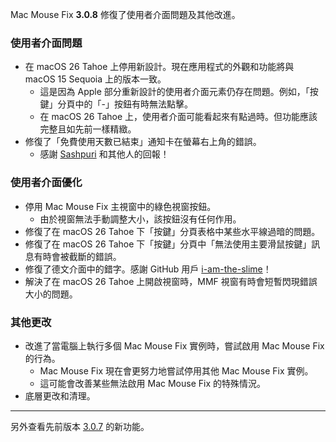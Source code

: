Mac Mouse Fix **3.0.8** 修復了使用者介面問題及其他改進。

### **使用者介面問題**

- 在 macOS 26 Tahoe 上停用新設計。現在應用程式的外觀和功能將與 macOS 15 Sequoia 上的版本一致。
    - 這是因為 Apple 部分重新設計的使用者介面元素仍存在問題。例如，「按鍵」分頁中的「-」按鈕有時無法點擊。
    - 在 macOS 26 Tahoe 上，使用者介面可能看起來有點過時。但功能應該完整且如先前一樣精緻。
- 修復了「免費使用天數已結束」通知卡在螢幕右上角的錯誤。
    - 感謝 [Sashpuri](https://github.com/Sashpuri) 和其他人的回報！

### **使用者介面優化**

- 停用 Mac Mouse Fix 主視窗中的綠色視窗按鈕。
    - 由於視窗無法手動調整大小，該按鈕沒有任何作用。
- 修復了在 macOS 26 Tahoe 下「按鍵」分頁表格中某些水平線過暗的問題。
- 修復了在 macOS 26 Tahoe 下「按鍵」分頁中「無法使用主要滑鼠按鍵」訊息有時會被截斷的錯誤。
- 修復了德文介面中的錯字。感謝 GitHub 用戶 [i-am-the-slime](https://github.com/i-am-the-slime)！
- 解決了在 macOS 26 Tahoe 上開啟視窗時，MMF 視窗有時會短暫閃現錯誤大小的問題。

### **其他更改**

- 改進了當電腦上執行多個 Mac Mouse Fix 實例時，嘗試啟用 Mac Mouse Fix 的行為。
    - Mac Mouse Fix 現在會更努力地嘗試停用其他 Mac Mouse Fix 實例。
    - 這可能會改善某些無法啟用 Mac Mouse Fix 的特殊情況。
- 底層更改和清理。

---

另外查看先前版本 [3.0.7](https://github.com/noah-nuebling/mac-mouse-fix/releases/tag/3.0.7) 的新功能。
